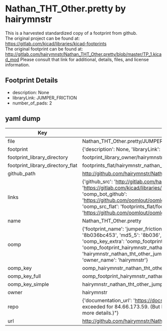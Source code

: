 # Nathan_THT_Other.pretty by hairymnstr  
This is a harvested standardized copy of a footprint from github.  
The original project can be found at:  
https://gitlab.com/kicad/libraries/kicad-footprints  
The original footprint can be found at:
http://gitlab.com/hairymnstr/Nathan_THT_Other.pretty/blob/master/TP_1.kicad_mod
Please consult that link for additional, details, files, and license information.  
## Footprint Details
* description: None  
* libraryLink: JUMPER_FRICTION  
* number_of_pads: 2  
## yaml dump  
| Key | Value |  
| --- | --- |  
| file | Nathan_THT_Other.pretty/JUMPER_FRICTION.kicad_mod |  
| footprint | {'description': None, 'libraryLink': 'JUMPER_FRICTION', 'number_of_pads': 2} |  
| footprint_library_directory | footprint_library_owner/hairymnstr_Nathan_THT_Other.pretty |  
| footprint_library_directory_flat | footprints_flat/hairymnstr_nathan_tht_other_jumper_friction/working |  
| github_path | http://github.com/hairymnstr/Nathan_THT_Other.pretty/blob/master/JUMPER_FRICTION.kicad_mod |  
| links | {'github_src': 'http://gitlab.com/hairymnstr/Nathan_THT_Other.pretty/blob/master/TP_1.kicad_mod', 'github_src_repo': 'https://gitlab.com/kicad/libraries/kicad-footprints', 'oomp_bot': 'footprints/hairymnstr_nathan_tht_other_jumper_friction/working', 'oomp_bot_github': 'https://github.com/oomlout/oomlout_oomp_footprint_bot/tree/main/footprints/hairymnstr_nathan_tht_other_jumper_friction/working', 'oomp_src_flat': 'footprints_flat/footprints_flat/hairymnstr_nathan_tht_other_jumper_friction/working', 'oomp_src_flat_github': 'https://github.com/oomlout/oomlout_oomp_footprint_src/tree/main/footprints_flat/hairymnstr_nathan_tht_other_jumper_friction/working'} |  
| name | Nathan_THT_Other.pretty |  
| oomp | {'footprint_name': 'jumper_friction', 'library_name': 'nathan_tht_other', 'md5': '8b036bc453e370b674f648dacfa1597f', 'md5_10': '8b036bc453', 'md5_5': '8b036', 'md5_6': '8b036b', 'oomp_key': 'oomp_hairymnstr_nathan_tht_other_jumper_friction', 'oomp_key_extra': 'oomp_footprint_hairymnstr_nathan_tht_other_jumper_friction', 'oomp_key_full': 'oomp_footprint_hairymnstr_nathan_tht_other_jumper_friction_8b036b', 'oomp_key_simple': 'hairymnstr_nathan_tht_other_jumper_friction', 'original_filename': 'Nathan_THT_Other.pretty/JUMPER_FRICTION.kicad_mod', 'owner_name': 'hairymnstr'} |  
| oomp_key | oomp_hairymnstr_nathan_tht_other_jumper_friction |  
| oomp_key_full | oomp_footprint_hairymnstr_nathan_tht_other_jumper_friction |  
| oomp_key_simple | hairymnstr_nathan_tht_other_jumper_friction |  
| owner | hairymnstr |  
| repo | {'documentation_url': 'https://docs.github.com/rest/overview/resources-in-the-rest-api#rate-limiting', 'message': "API rate limit exceeded for 84.66.173.59. (But here's the good news: Authenticated requests get a higher rate limit. Check out the documentation for more details.)"} |  
| url | http://github.com/hairymnstr/Nathan_THT_Other.pretty |  

